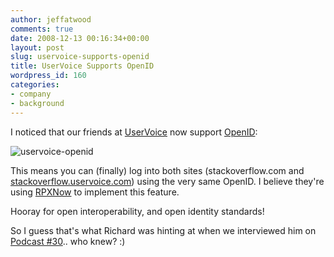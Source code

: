 ```yaml
---
author: jeffatwood
comments: true
date: 2008-12-13 00:16:34+00:00
layout: post
slug: uservoice-supports-openid
title: UserVoice Supports OpenID
wordpress_id: 160
categories:
- company
- background
---
```



I noticed that our friends at [UserVoice](http://uservoice.com) now support [OpenID](http://openid.net/):



![uservoice-openid](/blog/images/wordpress/uservoice-openid.png)



This means you can (finally) log into both sites (stackoverflow.com and [stackoverflow.uservoice.com](http://stackoverflow.uservoice.com)) using the very same OpenID. I believe they're using [RPXNow](https://rpxnow.com/how_it_works) to implement this feature.



Hooray for open interoperability, and open identity standards!



So I guess that's what Richard was hinting at when we interviewed him on [Podcast #30](http://blog.stackoverflow.com/2008/11/podcast-30/).. who knew? :)

